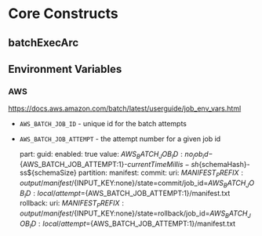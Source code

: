 # Core Constructs

## batchExecArc

## Environment Variables

### AWS

https://docs.aws.amazon.com/batch/latest/userguide/job_env_vars.html

- `AWS_BATCH_JOB_ID` - unique id for the batch attempts
- `AWS_BATCH_JOB_ATTEMPT` - the attempt number for a given job id

  part:
  guid:
  enabled: true
  value: ${AWS_BATCH_JOB_ID:no_job_id}-${AWS_BATCH_JOB_ATTEMPT:1}-${currentTimeMillis}-sh${schemaHash}-ss${schemaSize}
  partition:
  manifest:
  commit:
  uri: ${MANIFEST_PREFIX:output/manifest/}${INPUT_KEY:none}/state=commit/job_id=${AWS_BATCH_JOB_ID:
  local}/attempt=${AWS_BATCH_JOB_ATTEMPT:1}/manifest.txt
  rollback:
  uri: ${MANIFEST_PREFIX:output/manifest/}${INPUT_KEY:none}/state=rollback/job_id=${AWS_BATCH_JOB_ID:
  local}/attempt=${AWS_BATCH_JOB_ATTEMPT:1}/manifest.txt
